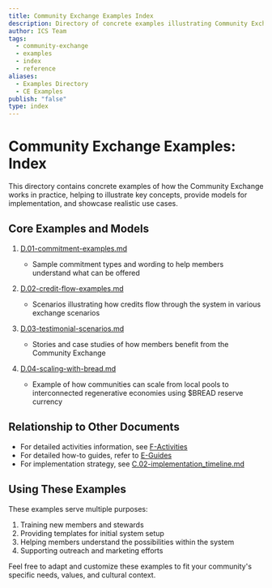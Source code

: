 ```yaml
---
title: Community Exchange Examples Index
description: Directory of concrete examples illustrating Community Exchange concepts, implementation models, and use cases
author: ICS Team
tags:
  - community-exchange
  - examples
  - index
  - reference
aliases:
  - Examples Directory
  - CE Examples
publish: "false"
type: index
---
```


# Community Exchange Examples: Index

This directory contains concrete examples of how the Community Exchange works in practice, helping to illustrate key concepts, provide models for implementation, and showcase realistic use cases.

## Core Examples and Models

1. [D.01-commitment-examples.md](notes/ics/ccc/v0.2/D-Examples/D.01-commitment-examples.md)
   - Sample commitment types and wording to help members understand what can be offered

2. [D.02-credit-flow-examples.md](notes/ics/ccc/v0.2/D-Examples/D.02-credit-flow-examples.md)
   - Scenarios illustrating how credits flow through the system in various exchange scenarios

3. [D.03-testimonial-scenarios.md](notes/ics/ccc/v0.2/D-Examples/D.03-testimonial-scenarios.md)
   - Stories and case studies of how members benefit from the Community Exchange

4. [D.04-scaling-with-bread.md](notes/ics/ccc/v0.2/D-Examples/D.04-scaling-with-bread.md)
   - Example of how communities can scale from local pools to interconnected regenerative economies using $BREAD reserve currency

## Relationship to Other Documents

- For detailed activities information, see [F-Activities](../F-Activities/F.00-activities.md)
- For detailed how-to guides, refer to [E-Guides](../E-Guides/E.00-guides.md)
- For implementation strategy, see [C.02-implementation_timeline.md](../C-Implementation/C.02-implementation_timeline.md)

## Using These Examples

These examples serve multiple purposes:
1. Training new members and stewards
2. Providing templates for initial system setup
3. Helping members understand the possibilities within the system
4. Supporting outreach and marketing efforts

Feel free to adapt and customize these examples to fit your community's specific needs, values, and cultural context.
